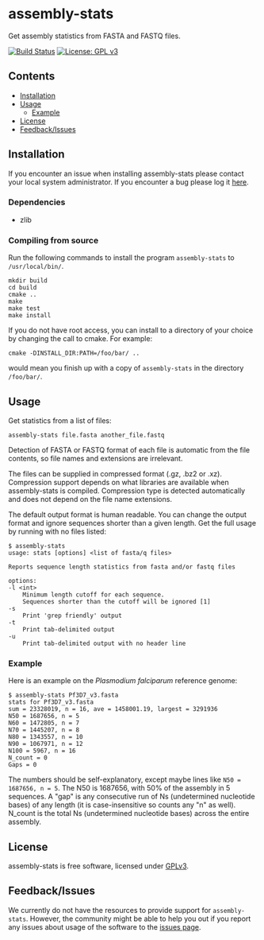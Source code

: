 # assembly-stats

Get assembly statistics from FASTA and FASTQ files.

[![Build Status](https://travis-ci.org/sanger-pathogens/assembly-stats.svg?branch=master)](https://travis-ci.org/sanger-pathogens/assembly-stats)
[![License: GPL v3](https://img.shields.io/badge/License-GPL%20v3-brightgreen.svg)](https://github.com/sanger-pathogens/assembly-stats/blob/master/LICENSE)

## Contents
* [Installation](#installation)
* [Usage](#usage)
  * [Example](#example)
* [License](#license)
* [Feedback/Issues](#feedbackissues)

## Installation
If you encounter an issue when installing assembly-stats please contact your local system administrator. If you encounter a bug please log it [here](https://github.com/sanger-pathogens/assembly-stats/issues).

### Dependencies
- zlib

### Compiling from source
Run the following commands to install the program
`assembly-stats` to `/usr/local/bin/`.

    mkdir build
    cd build
    cmake ..
    make
    make test
    make install

If you do not have root access, you can install to a directory of your choice
by changing the call to cmake. For example:

    cmake -DINSTALL_DIR:PATH=/foo/bar/ ..

would mean you finish up with a copy of `assembly-stats` in the directory
`/foo/bar/`.

## Usage
Get statistics from a list of files:

    assembly-stats file.fasta another_file.fastq

Detection of FASTA or FASTQ format of each file is automatic from the file
contents, so file names and extensions are irrelevant.

The files can be supplied in compressed format (.gz, .bz2 or
.xz). Compression support depends on what libraries are available when
assembly-stats is compiled. Compression type is detected
automatically and does not depend on the file name extensions.

The default output format is human readable.
You can change the output format and ignore sequences shorter than a
given length. Get the full usage by running with no files listed:

    $ assembly-stats
    usage: stats [options] <list of fasta/q files>
    
    Reports sequence length statistics from fasta and/or fastq files
    
    options:
    -l <int>
        Minimum length cutoff for each sequence.
        Sequences shorter than the cutoff will be ignored [1]
    -s
        Print 'grep friendly' output
    -t
        Print tab-delimited output
    -u
        Print tab-delimited output with no header line

### Example
Here is an example on the _Plasmodium falciparum_ reference genome:

    $ assembly-stats Pf3D7_v3.fasta
    stats for Pf3D7_v3.fasta
    sum = 23328019, n = 16, ave = 1458001.19, largest = 3291936
    N50 = 1687656, n = 5
    N60 = 1472805, n = 7
    N70 = 1445207, n = 8
    N80 = 1343557, n = 10
    N90 = 1067971, n = 12
    N100 = 5967, n = 16
    N_count = 0
    Gaps = 0

The numbers should be self-explanatory, except maybe lines like
`N50 = 1687656, n = 5`. The N50 is 1687656, with 50% of the assembly in 5
sequences. A "gap" is any consecutive run of Ns (undetermined nucleotide bases) of any length (it is case-insensitive so
counts any "n" as well).  N_count is the total Ns (undetermined nucleotide bases) across the entire assembly.

## License
assembly-stats is free software, licensed under [GPLv3](https://github.com/sanger-pathogens/assembly-stats/blob/master/LICENSE).

## Feedback/Issues
We currently do not have the resources to provide support for `assembly-stats`. However, the community might be able to help you out if you report any issues about usage of the software to the [issues page](https://github.com/sanger-pathogens/assembly-stats/issues).
